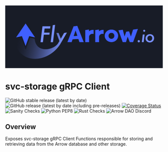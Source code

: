 ![Arrow Banner](https://github.com/Arrow-air/tf-github/raw/main/src/templates/doc-banner-services.png)

# svc-storage gRPC Client

![GitHub stable release (latest by date)](https://img.shields.io/github/v/release/Arrow-air/svc-storage?sort=semver&color=green) ![GitHub release (latest by date including pre-releases)](https://img.shields.io/github/v/release/Arrow-air/svc-storage?include_prereleases) [![Coverage Status](https://coveralls.io/repos/github/Arrow-air/svc-storage/badge.svg?branch=develop)](https://coveralls.io/github/Arrow-air/svc-storage)
![Sanity Checks](https://github.com/arrow-air/svc-storage/actions/workflows/sanity_checks.yml/badge.svg?branch=develop) ![Python PEP8](https://github.com/arrow-air/svc-storage/actions/workflows/python_ci.yml/badge.svg?branch=develop) ![Rust Checks](https://github.com/arrow-air/svc-storage/actions/workflows/rust_ci.yml/badge.svg?branch=develop) 
![Arrow DAO Discord](https://img.shields.io/discord/853833144037277726?style=plastic)

## Overview

Exposes svc-storage gRPC Client Functions responsible for storing and retrieving data from the Arrow database and other storage.
